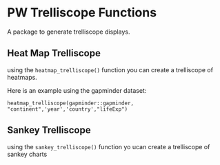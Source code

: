 # PW Trelliscope Functions
A package to generate trelliscope displays.


## Heat Map Trelliscope
using the `heatmap_trelliscope()` function you can create a trelliscope of heatmaps.

Here is an example using the gapminder dataset:

```
heatmap_trelliscope(gapminder::gapminder, "continent",'year','country',"lifeExp")
```

## Sankey Trelliscope
using the `sankey_trelliscope()` function yo ucan create a trelliscope of sankey charts
